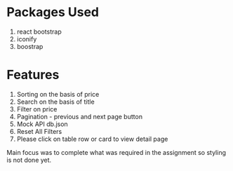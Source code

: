 # Packages Used 

1. react bootstrap 
2. iconify
3. boostrap


# Features
1. Sorting on the basis of price
2. Search on the basis of title
3. Filter on price
4. Pagination - previous and next page button 
6. Mock API db.json
7. Reset All Filters
8. Please click on table row or card to view detail page

Main focus was to complete what was required in the assignment so styling is not done yet.

